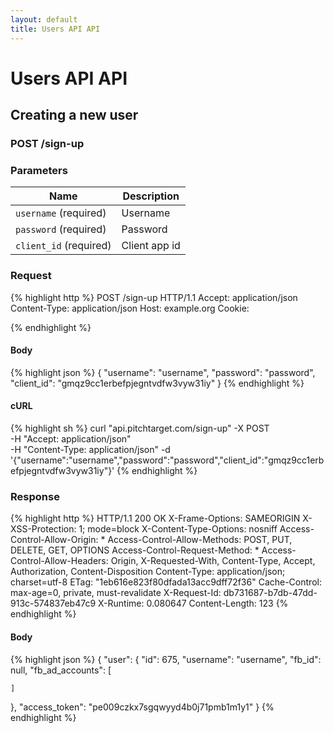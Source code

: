 ```yaml
---
layout: default
title: Users API API
---
```


# Users API API

## Creating a new user

### POST /sign-up


### Parameters

Name | Description |
-----|-------------|
`username` (required) | Username |
`password` (required) | Password |
`client_id` (required) | Client app id |

### Request

{% highlight http %}
POST /sign-up HTTP/1.1
Accept: application/json
Content-Type: application/json
Host: example.org
Cookie: 

{% endhighlight %}

#### Body

{% highlight json %}
{
  "username": "username",
  "password": "password",
  "client_id": "gmqz9cc1erbefpjegntvdfw3vyw31iy"
}
{% endhighlight %}

#### cURL

{% highlight sh %}
curl "api.pitchtarget.com/sign-up" -X POST \
	-H "Accept: application/json" \
	-H "Content-Type: application/json" -d '{"username":"username","password":"password","client_id":"gmqz9cc1erbefpjegntvdfw3vyw31iy"}'
{% endhighlight %}

### Response

{% highlight http %}
HTTP/1.1 200 OK
X-Frame-Options: SAMEORIGIN
X-XSS-Protection: 1; mode=block
X-Content-Type-Options: nosniff
Access-Control-Allow-Origin: *
Access-Control-Allow-Methods: POST, PUT, DELETE, GET, OPTIONS
Access-Control-Request-Method: *
Access-Control-Allow-Headers: Origin, X-Requested-With, Content-Type, Accept, Authorization, Content-Disposition
Content-Type: application/json; charset=utf-8
ETag: "1eb616e823f80dfada13acc9dff72f36"
Cache-Control: max-age=0, private, must-revalidate
X-Request-Id: db731687-b7db-47dd-913c-574837eb47c9
X-Runtime: 0.080647
Content-Length: 123
{% endhighlight %}

#### Body

{% highlight json %}
{
  "user": {
    "id": 675,
    "username": "username",
    "fb_id": null,
    "fb_ad_accounts": [

    ]
  },
  "access_token": "pe009czkx7sgqwyyd4b0j71pmb1m1y1"
}
{% endhighlight %}


